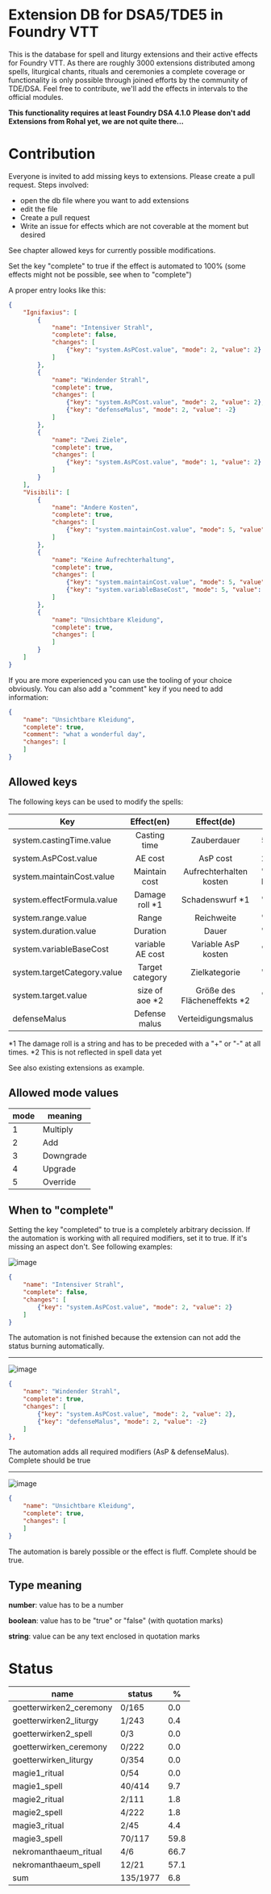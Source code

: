 # Extension DB for DSA5/TDE5 in Foundry VTT
This is the database for spell and liturgy extensions and their active effects for Foundry VTT. As there are roughly 3000 extensions distributed among spells, liturgical chants, rituals and ceremonies a complete coverage or functionality is only possible through joined efforts by the community of TDE/DSA. Feel free to contribute, we'll add the effects in intervals to the official modules.

**This functionality requires at least Foundry DSA 4.1.0**
**Please don't add Extensions from Rohal yet, we are not quite there...**

# Contribution
Everyone is invited to add missing keys to extensions. Please create a pull request.
Steps involved:
* open the db file where you want to add extensions
* edit the file
* Create a pull request
* Write an issue for effects which are not coverable at the moment but desired

See chapter allowed keys for currently possible modifications.

Set the key "complete" to true if the effect is automated to 100% (some effects might not be possible, see when to "complete")

A proper entry looks like this:
```json
{
    "Ignifaxius": [
        {
            "name": "Intensiver Strahl",
            "complete": false,
            "changes": [
                {"key": "system.AsPCost.value", "mode": 2, "value": 2}
            ]
        },
        {
            "name": "Windender Strahl",
            "complete": true,
            "changes": [
                {"key": "system.AsPCost.value", "mode": 2, "value": 2},
                {"key": "defenseMalus", "mode": 2, "value": -2}
            ]
        },
        {
            "name": "Zwei Ziele",
            "complete": true,
            "changes": [
                {"key": "system.AsPCost.value", "mode": 1, "value": 2}
            ]
        }
    ],
    "Visibili": [
        {
            "name": "Andere Kosten",
            "complete": true,
            "changes": [
                {"key": "system.maintainCost.value", "mode": 5, "value": "8 AsP pro 30 Minuten"}
            ]
        },
        {
            "name": "Keine Aufrechterhaltung",
            "complete": true,
            "changes": [
                {"key": "system.maintainCost.value", "mode": 5, "value": "0"},
                {"key": "system.variableBaseCost", "mode": 5, "value": "true"}
            ]
        },
        {
            "name": "Unsichtbare Kleidung",
            "complete": true,
            "changes": [
            ]
        }
    ]
}
```

If you are more experienced you can use the tooling of your choice obviously.
You can also add a "comment" key if you need to add information:

```json
{
    "name": "Unsichtbare Kleidung",
    "complete": true,
    "comment": "what a wonderful day",
    "changes": [
    ]
}
```

## Allowed keys
The following keys can be used to modify the spells:

| Key                        | Effect(en)            | Effect(de)              | Example              | type   |
| -------------------------- |:---------------------:|:-----------------------:| -------------------- | ------ |
| system.castingTime.value   | Casting time          | Zauberdauer             |                 5    | number |
| system.AsPCost.value       | AE cost               | AsP cost                |                 2    | number |
| system.maintainCost.value  | Maintain cost         | Aufrechterhalten kosten | "5 AsP pro 5 Minuten"| string |
| system.effectFormula.value | Damage roll *1         | Schadenswurf *1         |             "+2+1d6"  | string |
| system.range.value         | Range                 | Reichweite              |         "32 Schritt" | string |
| system.duration.value      | Duration              | Dauer                   |               "5 KR" | string |
| system.variableBaseCost    | variable AE cost      | Variable AsP kosten     |                "true"| boolean |
| system.targetCategory.value| Target category       | Zielkategorie           | "Lebewesen"          | string |
| system.target.value        | size of aoe \*2       | Größe des Flächeneffekts \*2 | "qs*2"               | string |
| defenseMalus               | Defense malus         | Verteidigungsmalus      |                 -2   | number |

*1 The damage roll is a string and has to be preceded with a "+" or "-" at all times.
*2 This is not reflected in spell data yet

See also existing extensions as example.

## Allowed mode values
| mode   | meaning  |
| ------ | -------  |
| 1      | Multiply |
| 2      | Add      |
| 3      | Downgrade|
| 4      | Upgrade  |
| 5      | Override |

## When to "complete"
Setting the key "completed" to true is a completely arbitrary decission. If the automation is working with all required modifiers, set it to true. If it's missing an aspect don't.
See following examples: 

![image](https://user-images.githubusercontent.com/44941845/189488332-7e3ae10a-d67f-459b-bc02-c38a56656b63.png)
```json
{
    "name": "Intensiver Strahl",
    "complete": false,
    "changes": [
        {"key": "system.AsPCost.value", "mode": 2, "value": 2}
    ]
}
```
The automation is not finished because the extension can not add the status burning automatically.
<hr/>

![image](https://user-images.githubusercontent.com/44941845/189488419-9bf95826-4d49-47c6-8c6a-7b7dabd7e821.png)
```json
{
    "name": "Windender Strahl",
    "complete": true,
    "changes": [
        {"key": "system.AsPCost.value", "mode": 2, "value": 2},
        {"key": "defenseMalus", "mode": 2, "value": -2}
    ]
},
```
The automation adds all required modifiers (AsP & defenseMalus). Complete should be true
<hr/>

![image](https://user-images.githubusercontent.com/44941845/189488470-9578a08b-eb51-4535-9795-209e7340cf21.png)
```json
{
    "name": "Unsichtbare Kleidung",
    "complete": true,
    "changes": [
    ]
}
```
The automation is barely possible or the effect is fluff. Complete should be true.

## Type meaning
**number**: value has to be a number

**boolean**: value has to be "true" or "false" (with quotation marks)

**string**: value can be any text enclosed in quotation marks

# Status
|name|status| % |
| -- | ---- | - |
|goetterwirken2_ceremony|0/165|0.0|
|goetterwirken2_liturgy|1/243|0.4|
|goetterwirken2_spell|0/3|0.0|
|goetterwirken_ceremony|0/222|0.0|
|goetterwirken_liturgy|0/354|0.0|
|magie1_ritual|0/54|0.0|
|magie1_spell|40/414|9.7|
|magie2_ritual|2/111|1.8|
|magie2_spell|4/222|1.8|
|magie3_ritual|2/45|4.4|
|magie3_spell|70/117|59.8|
|nekromanthaeum_ritual|4/6|66.7|
|nekromanthaeum_spell|12/21|57.1|
|sum|135/1977|6.8|


